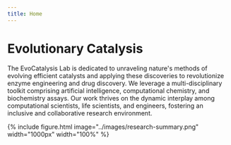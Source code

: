 ```yaml
---
title: Home
---
```


# Evolutionary Catalysis


The EvoCatalysis Lab is dedicated to unraveling nature's methods of evolving efficient catalysts and applying these discoveries to revolutionize enzyme engineering and drug discovery. We leverage a multi-disciplinary toolkit comprising artificial intelligence, computational chemistry, and biochemistry assays. Our work thrives on the dynamic interplay among computational scientists, life scientists, and engineers, fostering an inclusive and collaborative research environment.

{%
  include figure.html
  image="../images/research-summary.png"
  width="1000px"
  width="100%"
%}
